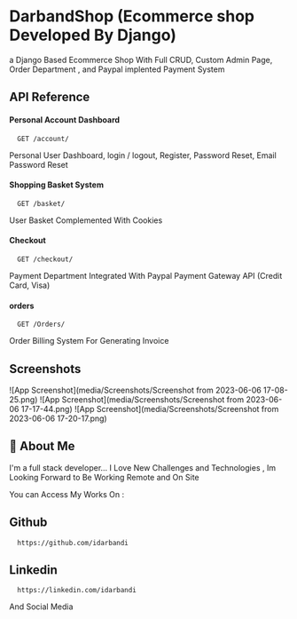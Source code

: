 
# DarbandShop (Ecommerce shop Developed By Django)

a Django Based Ecommerce Shop With Full CRUD, Custom Admin Page, Order Department , and Paypal implented Payment System



## API Reference

#### Personal Account Dashboard

```http
  GET /account/
```
Personal User Dashboard, login / logout, Register, Password Reset, Email Password Reset

#### Shopping Basket System

```http
  GET /basket/
```
User Basket Complemented With Cookies

#### Checkout

```http
  GET /checkout/
```
Payment Department Integrated With Paypal Payment Gateway API
(Credit Card, Visa)

#### orders

```http
  GET /Orders/
```
Order Billing System For Generating Invoice

## Screenshots

![App Screenshot](media/Screenshots/Screenshot from 2023-06-06 17-08-25.png)
![App Screenshot](media/Screenshots/Screenshot from 2023-06-06 17-17-44.png)
![App Screenshot](media/Screenshots/Screenshot from 2023-06-06 17-20-17.png)

## 🚀 About Me
I'm a full stack developer...
I Love New Challenges and Technologies , Im Looking Forward to Be Working Remote and On Site 


You can Access My Works On : 

## Github
```http
  https://github.com/idarbandi
```

## Linkedin
```http
  https://linkedin.com/idarbandi
```

And Social Media
